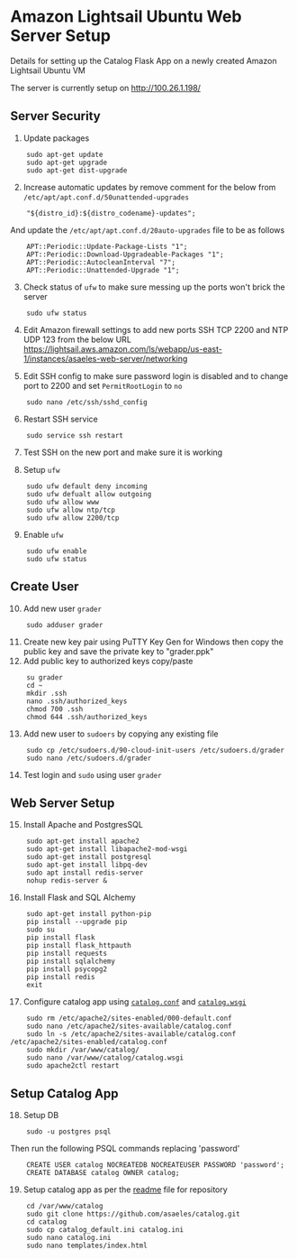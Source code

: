 # Amazon Lightsail Ubuntu Web Server Setup

Details for setting up the Catalog Flask App on a newly created Amazon Lightsail Ubuntu VM

The server is currently setup on http://100.26.1.198/

## Server Security

1) Update packages
```
    sudo apt-get update
    sudo apt-get upgrade
    sudo apt-get dist-upgrade
```
2) Increase automatic updates by remove comment for the below from `/etc/apt/apt.conf.d/50unattended-upgrades`
```
    "${distro_id}:${distro_codename}-updates";
```
And update the `/etc/apt/apt.conf.d/20auto-upgrades` file to be as follows
```
    APT::Periodic::Update-Package-Lists "1";
    APT::Periodic::Download-Upgradeable-Packages "1";
    APT::Periodic::AutocleanInterval "7";
    APT::Periodic::Unattended-Upgrade "1";
```
3) Check status of `ufw` to make sure messing up the ports won't brick the server
```
    sudo ufw status
```
4) Edit Amazon firewall settings to add new ports SSH TCP 2200 and NTP UDP 123 from the below URL
https://lightsail.aws.amazon.com/ls/webapp/us-east-1/instances/asaeles-web-server/networking

5) Edit SSH config to make sure password login is disabled and to change port to 2200 and set `PermitRootLogin` to `no`
```
    sudo nano /etc/ssh/sshd_config
```
6) Restart SSH service
```
    sudo service ssh restart
```
7) Test SSH on the new port and make sure it is working

8) Setup `ufw`
```
    sudo ufw default deny incoming
    sudo ufw defualt allow outgoing
    sudo ufw allow www
    sudo ufw allow ntp/tcp
    sudo ufw allow 2200/tcp
```
9) Enable `ufw`
```
    sudo ufw enable
    sudo ufw status
```
## Create User

10) Add new user `grader`
```
    sudo adduser grader
```
11) Create new key pair using PuTTY Key Gen for Windows then copy the public key and save the private key to "grader.ppk"
12) Add public key to authorized keys copy/paste
```
    su grader
    cd ~
    mkdir .ssh
    nano .ssh/authorized_keys
    chmod 700 .ssh
    chmod 644 .ssh/authorized_keys
```
13) Add new user to `sudoers` by copying any existing file
```
    sudo cp /etc/sudoers.d/90-cloud-init-users /etc/sudoers.d/grader
    sudo nano /etc/sudoers.d/grader
```
14) Test login and `sudo` using user `grader`

## Web Server Setup

15) Install Apache and PostgresSQL
```
    sudo apt-get install apache2
    sudo apt-get install libapache2-mod-wsgi
    sudo apt-get install postgresql
    sudo apt-get install libpq-dev
    sudo apt install redis-server
    nohup redis-server &
```
16) Install Flask and SQL Alchemy
```
    sudo apt-get install python-pip
    pip install --upgrade pip
    sudo su
    pip install flask
    pip install flask_httpauth
    pip install requests
    pip install sqlalchemy
    pip install psycopg2
    pip install redis
    exit
```
17) Configure catalog app using [`catalog.conf`](https://github.com/asaeles/asaeles-web-server/blob/master/catalog.conf) and [`catalog.wsgi`](https://github.com/asaeles/asaeles-web-server/blob/master/catalog.wsgi)
```
    sudo rm /etc/apache2/sites-enabled/000-default.conf
    sudo nano /etc/apache2/sites-available/catalog.conf
    sudo ln -s /etc/apache2/sites-available/catalog.conf /etc/apache2/sites-enabled/catalog.conf
    sudo mkdir /var/www/catalog/
    sudo nano /var/www/catalog/catalog.wsgi
    sudo apache2ctl restart
```
## Setup Catalog App

18) Setup DB
```
    sudo -u postgres psql
```
Then run the following PSQL commands replacing 'password'
```
    CREATE USER catalog NOCREATEDB NOCREATEUSER PASSWORD 'password';
    CREATE DATABASE catalog OWNER catalog;
```
19) Setup catalog app as per the [readme](https://github.com/asaeles/catalog/blob/master/README.md) file for repository
```
    cd /var/www/catalog
    sudo git clone https://github.com/asaeles/catalog.git
    cd catalog
    sudo cp catalog_default.ini catalog.ini
    sudo nano catalog.ini
    sudo nano templates/index.html
```
